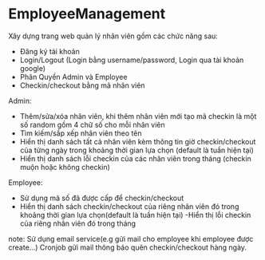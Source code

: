 # EmployeeManagement
Xây dựng trang web quản lý nhân viên gồm các chức năng sau:
- Đăng ký tài khoản 
- Login/Logout (Login bằng username/password, Login qua tài khoản google)
- Phân Quyền Admin và Employee
- Checkin/checkout bằng mã nhân viên


Admin:
- Thêm/sửa/xóa nhân viên, khi thêm nhân viên mới tạo mã checkin là một số random gồm 4 chữ số cho mỗi nhân viên
- Tìm kiếm/sắp xếp nhân viên theo tên
- Hiển thị danh sách tất cả nhân viên kèm thông tin giờ checkin/checkout của từng ngày trong khoảng thời gian lựa chọn (default là tuần hiện tại)
- Hiển thị danh sách lỗi checkin của các nhân viên trong tháng (checkin muộn hoặc không checkin)


Employee:
- Sử dụng mã số đã được cấp để checkin/checkout
- Hiển thị danh sách checkin/checkout của riêng nhân viên đó trong khoảng thời gian lựa chọn(default là tuần hiện tại) 
-Hiển thị lỗi checkin của riêng nhân viên đó trong tháng


note:
Sử dụng email service(e.g gửi mail cho employee khi employee được create...)
Cronjob gửi mail thông báo quên checkin/checkout hàng ngày.
